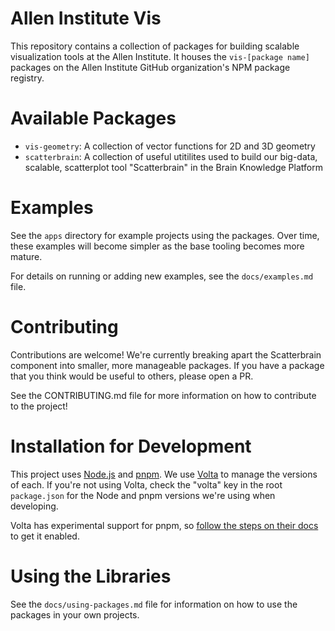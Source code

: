 # Allen Institute Vis

This repository contains a collection of packages for building scalable visualization tools at the Allen Institute. It houses the `vis-[package name]` packages on the Allen Institute GitHub organization's NPM package registry.

# Available Packages

-   `vis-geometry`: A collection of vector functions for 2D and 3D geometry
-   `scatterbrain`: A collection of useful utitilites used to build our big-data, scalable, scatterplot tool "Scatterbrain" in the Brain Knowledge Platform

# Examples

See the `apps` directory for example projects using the packages. Over time, these examples will become simpler as the base tooling becomes more mature.

For details on running or adding new examples, see the `docs/examples.md` file.

# Contributing

Contributions are welcome! We're currently breaking apart the Scatterbrain component into smaller, more manageable packages. If you have a package that you think would be useful to others, please open a PR.

See the CONTRIBUTING.md file for more information on how to contribute to the project!

# Installation for Development

This project uses [Node.js](https://nodejs.org) and [pnpm](https://pnpm.io/). We use [Volta](https://volta.sh/) to manage the versions of each. If you're not using Volta, check the "volta" key in the root `package.json` for the Node and pnpm versions we're using when developing.

Volta has experimental support for pnpm, so [follow the steps on their docs](https://docs.volta.sh/advanced/pnpm) to get it enabled.

# Using the Libraries

See the `docs/using-packages.md` file for information on how to use the packages in your own projects.
